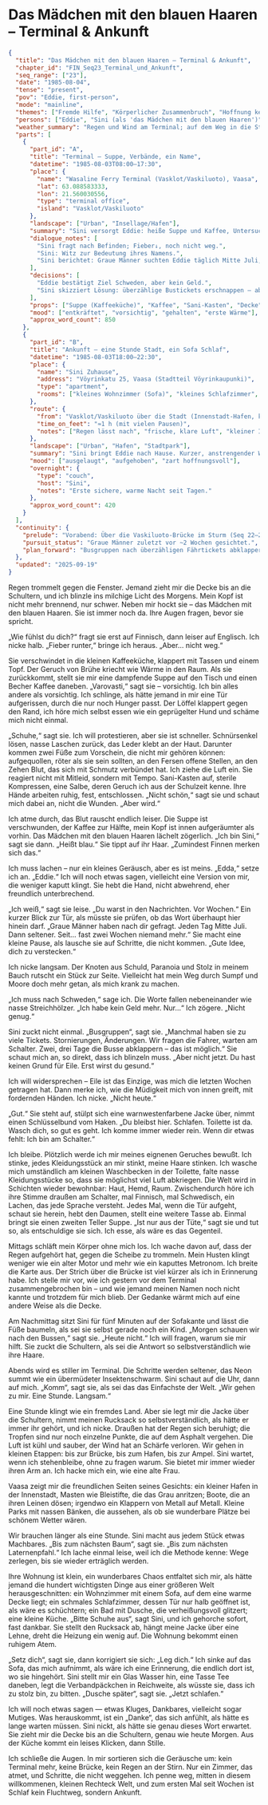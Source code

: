 # Das Mädchen mit den blauen Haaren – Terminal & Ankunft

```json
{
  "title": "Das Mädchen mit den blauen Haaren – Terminal & Ankunft",
  "chapter_id": "FIN_Seq23_Terminal_und_Ankunft",
  "seq_range": ["23"],
  "date": "1985-08-04",
  "tense": "present",
  "pov": "Eddie, first-person",
  "mode": "mainline",
  "themes": ["Fremde Hilfe", "Körperlicher Zusammenbruch", "Hoffnung keimt", "Sackgasse Vaasa", "Ankunft als Zuflucht"],
  "persons": ["Eddie", "Sini (als 'das Mädchen mit den blauen Haaren')"],
  "weather_summary": "Regen und Wind am Terminal; auf dem Weg in die Stadt abklingend, kühl und klarer.",
  "parts": [
    {
      "part_id": "A",
      "title": "Terminal – Suppe, Verbände, ein Name",
      "datetime": "1985-08-03T08:00–17:30",
      "place": {
        "name": "Wasaline Ferry Terminal (Vasklot/Vaskiluoto), Vaasa",
        "lat": 63.088583333,
        "lon": 21.560030556,
        "type": "terminal office",
        "island": "Vasklot/Vaskiluoto"
      },
      "landscape": ["Urban", "Insellage/Hafen"],
      "summary": "Sini versorgt Eddie: heiße Suppe und Kaffee, Untersuchung der stark geschundenen Füße, fachgerechtes Verbinden aus dem Sani-Kasten. Fieber sinkt, Erschöpfung bleibt. Erst danach stellt Sini sich vor („Sini heißt blau“).",
      "dialogue_notes": [
        "Sini fragt nach Befinden; Fieber↓, noch nicht weg.",
        "Sini: Witz zur Bedeutung ihres Namens.",
        "Sini berichtet: Graue Männer suchten Eddie täglich Mitte Juli, dann seltener; seit ~2 Wochen niemand."
      ],
      "decisions": [
        "Eddie bestätigt Ziel Schweden, aber kein Geld.",
        "Sini skizziert Lösung: überzählige Bustickets erschnappen – aber erst regenerieren."
      ],
      "props": ["Suppe (Kaffeeküche)", "Kaffee", "Sani-Kasten", "Decke", "Verbandmaterial"],
      "mood": ["entkräftet", "vorsichtig", "gehalten", "erste Wärme"],
      "approx_word_count": 850
    },
    {
      "part_id": "B",
      "title": "Ankunft – eine Stunde Stadt, ein Sofa Schlaf",
      "datetime": "1985-08-03T18:00–22:30",
      "place": {
        "name": "Sini Zuhause",
        "address": "Vöyrinkatu 25, Vaasa (Stadtteil Vöyrinkaupunki)",
        "type": "apartment",
        "rooms": ["kleines Wohnzimmer (Sofa)", "kleines Schlafzimmer", "Bad mit Dusche", "kleine Küche"]
      },
      "route": {
        "from": "Vasklot/Vaskiluoto über die Stadt (Innenstadt-Hafen, kleine Parks)",
        "time_on_feet": "≈1 h (mit vielen Pausen)",
        "notes": ["Regen lässt nach", "frische, klare Luft", "kleiner Innenstadt-Hafen sichtbar"]
      },
      "landscape": ["Urban", "Hafen", "Stadtpark"],
      "summary": "Sini bringt Eddie nach Hause. Kurzer, anstrengender Weg mit Pausen; Wetter bessert sich. Hafen, Parks, stilles Abend-Vaasa. Die Wohnung klein, freundlich. Eddie fühlt sich willkommen und schläft sofort auf dem Sofa ein.",
      "mood": ["ausgelaugt", "aufgehoben", "zart hoffnungsvoll"],
      "overnight": {
        "type": "couch",
        "host": "Sini",
        "notes": "Erste sichere, warme Nacht seit Tagen."
      },
      "approx_word_count": 420
    }
  ],
  "continuity": {
    "prelude": "Vorabend: Über die Vaskiluoto-Brücke im Sturm (Seq 22–23).",
    "pursuit_status": "Graue Männer zuletzt vor ~2 Wochen gesichtet.",
    "plan_forward": "Busgruppen nach überzähligen Fährtickets abklappern; Regeneration hat Vorrang."
  },
  "updated": "2025-09-19"
}

```

Regen trommelt gegen die Fenster. Jemand zieht mir die Decke bis an die
Schultern, und ich blinzle ins milchige Licht des Morgens. Mein Kopf ist nicht
mehr brennend, nur schwer. Neben mir hockt sie – das Mädchen mit den blauen
Haaren. Sie ist immer noch da. Ihre Augen fragen, bevor sie spricht.

„Wie fühlst du dich?“ fragt sie erst auf Finnisch, dann leiser auf Englisch. Ich
nicke halb. „Fieber runter,“ bringe ich heraus. „Aber… nicht weg.“

Sie verschwindet in die kleinen Kaffeeküche, klappert mit Tassen und einem Topf.
Der Geruch von Brühe kriecht wie Wärme in den Raum. Als sie zurückkommt, stellt
sie mir eine dampfende Suppe auf den Tisch und einen Becher Kaffee daneben.
„Varovasti,“ sagt sie – vorsichtig. Ich bin alles andere als vorsichtig. Ich
schlinge, als hätte jemand in mir eine Tür aufgerissen, durch die nur noch
Hunger passt. Der Löffel klappert gegen den Rand, ich höre mich selbst essen wie
ein geprügelter Hund und schäme mich nicht einmal.

„Schuhe,“ sagt sie. Ich will protestieren, aber sie ist schneller. Schnürsenkel
lösen, nasse Laschen zurück, das Leder klebt an der Haut. Darunter kommen zwei
Füße zum Vorschein, die nicht mir gehören können: aufgequollen, röter als sie
sein sollten, an den Fersen offene Stellen, an den Zehen Blut, das sich mit
Schmutz verbündet hat. Ich ziehe die Luft ein. Sie reagiert nicht mit Mitleid,
sondern mit Tempo. Sani-Kasten auf, sterile Kompressen, eine Salbe, deren Geruch
ich aus der Schulzeit kenne. Ihre Hände arbeiten ruhig, fest, entschlossen.
„Nicht schön,“ sagt sie und schaut mich dabei an, nicht die Wunden. „Aber wird.“

Ich atme durch, das Blut rauscht endlich leiser. Die Suppe ist verschwunden, der
Kaffee zur Hälfte, mein Kopf ist innen aufgeräumter als vorhin. Das Mädchen mit
den blauen Haaren lächelt zögerlich. „Ich bin Sini,“ sagt sie dann. „Heißt
blau.“ Sie tippt auf ihr Haar. „Zumindest Finnen merken sich das.“

Ich muss lachen – nur ein kleines Geräusch, aber es ist meins. „Edda,“ setze ich
an. „Eddie.“ Ich will noch etwas sagen, vielleicht eine Version von mir, die
weniger kaputt klingt. Sie hebt die Hand, nicht abwehrend, eher freundlich
unterbrechend.

„Ich weiß,“ sagt sie leise. „Du warst in den Nachrichten. Vor Wochen.“ Ein
kurzer Blick zur Tür, als müsste sie prüfen, ob das Wort überhaupt hier hinein
darf. „Graue Männer haben nach dir gefragt. Jeden Tag Mitte Juli. Dann seltener.
Seit… fast zwei Wochen niemand mehr.“ Sie macht eine kleine Pause, als lausche
sie auf Schritte, die nicht kommen. „Gute Idee, dich zu verstecken.“

Ich nicke langsam. Der Knoten aus Schuld, Paranoia und Stolz in meinem Bauch
rutscht ein Stück zur Seite. Vielleicht hat mein Weg durch Sumpf und Moore doch
mehr getan, als mich krank zu machen.

„Ich muss nach Schweden,“ sage ich. Die Worte fallen nebeneinander wie nasse
Streichhölzer. „Ich habe kein Geld mehr. Nur…“ Ich zögere. „Nicht genug.“

Sini zuckt nicht einmal. „Busgruppen“, sagt sie. „Manchmal haben sie zu viele
Tickets. Stornierungen, Änderungen. Wir fragen die Fahrer, warten am Schalter.
Zwei, drei Tage die Busse abklappern – das ist möglich.“ Sie schaut mich an, so
direkt, dass ich blinzeln muss. „Aber nicht jetzt. Du hast keinen Grund für
Eile. Erst wirst du gesund.“

Ich will widersprechen – Eile ist das Einzige, was mich die letzten Wochen
getragen hat. Dann merke ich, wie die Müdigkeit mich von innen greift, mit
fordernden Händen. Ich nicke. „Nicht heute.“

„Gut.“ Sie steht auf, stülpt sich eine warnwestenfarbene Jacke über, nimmt einen
Schlüsselbund vom Haken. „Du bleibst hier. Schlafen. Toilette ist da. Wasch
dich, so gut es geht. Ich komme immer wieder rein. Wenn dir etwas fehlt: Ich bin
am Schalter.“

Ich bleibe. Plötzlich werde ich mir meines eignenen Geruches bewußt. Ich stinke,
jedes Kleidungsstück an mir stinkt, meine Haare stinken. Ich wasche mich
umständlich am kleinen Waschbecken in der Toilette, falte nasse Kleidungsstücke
so, dass sie möglichst viel Luft abkriegen. Die Welt wird in Schichten wieder
bewohnbar: Haut, Hemd, Raum. Zwischendurch höre ich ihre Stimme draußen am
Schalter, mal Finnisch, mal Schwedisch, ein Lachen, das jede Sprache versteht.
Jedes Mal, wenn die Tür aufgeht, schaut sie herein, hebt den Daumen, stellt eine
weitere Tasse ab. Einmal bringt sie einen zweiten Teller Suppe. „Ist nur aus der
Tüte,“ sagt sie und tut so, als entschuldige sie sich. Ich esse, als wäre es das
Gegenteil.

Mittags schläft mein Körper ohne mich los. Ich wache davon auf, dass der Regen
aufgehört hat, gegen die Scheibe zu trommeln. Mein Husten klingt weniger wie ein
alter Motor und mehr wie ein kaputtes Metronom. Ich breite die Karte aus. Der
Strich über die Brücke ist viel kürzer als ich in Erinnerung habe. Ich stelle
mir vor, wie ich gestern vor dem Terminal zusammengebrochen bin – und wie jemand
meinen Namen noch nicht kannte und trotzdem für mich blieb. Der Gedanke wärmt
mich auf eine andere Weise als die Decke.

Am Nachmittag sitzt Sini für fünf Minuten auf der Sofakante und lässt die Füße
baumeln, als sei sie selbst gerade noch ein Kind. „Morgen schauen wir nach den
Bussen,“ sagt sie. „Heute nicht.“ Ich will fragen, warum sie mir hilft. Sie
zuckt die Schultern, als sei die Antwort so selbstverständlich wie ihre Haare.

Abends wird es stiller im Terminal. Die Schritte werden seltener, das Neon summt
wie ein übermüdeter Insektenschwarm. Sini schaut auf die Uhr, dann auf mich.
„Komm“, sagt sie, als sei das das Einfachste der Welt. „Wir gehen zu mir. Eine
Stunde. Langsam.“

Eine Stunde klingt wie ein fremdes Land. Aber sie legt mir die Jacke über die
Schultern, nimmt meinen Rucksack so selbstverständlich, als hätte er immer ihr
gehört, und ich nicke. Draußen hat der Regen sich beruhigt; die Tropfen sind nur
noch einzelne Punkte, die auf dem Asphalt vergehen. Die Luft ist kühl und
sauber, der Wind hat an Schärfe verloren. Wir gehen in kleinen Etappen: bis zur
Brücke, bis zum Hafen, bis zur Ampel. Sini wartet, wenn ich stehenbleibe, ohne
zu fragen warum. Sie bietet mir immer wieder ihren Arm an. Ich hacke mich ein,
wie eine alte Frau.

Vaasa zeigt mir die freundlichen Seiten seines Gesichts: ein kleiner Hafen in
der Innenstadt, Masten wie Bleistifte, die das Grau anritzen; Boote, die an
ihren Leinen dösen; irgendwo ein Klappern von Metall auf Metall. Kleine Parks
mit nassen Bänken, die aussehen, als ob sie wunderbare Plätze bei schönem Wetter
wären.

Wir brauchen länger als eine Stunde. Sini macht aus jedem Stück etwas Machbares.
„Bis zum nächsten Baum“, sagt sie. „Bis zum nächsten Laternenpfahl.“ Ich lache
einmal leise, weil ich die Methode kenne: Wege zerlegen, bis sie wieder
erträglich werden.

Ihre Wohnung ist klein, ein wunderbares Chaos entfaltet sich mir, als hätte
jemand die hundert wichtigsten Dinge aus einer größeren Welt herausgeschnitten:
ein Wohnzimmer mit einem Sofa, auf dem eine warme Decke liegt; ein schmales
Schlafzimmer, dessen Tür nur halb geöffnet ist, als wäre es schüchtern; ein Bad
mit Dusche, die verheißungsvoll glitzert; eine kleine Küche. „Bitte Schuhe aus“,
sagt Sini, und ich gehorche sofort, fast dankbar. Sie stellt den Rucksack ab,
hängt meine Jacke über eine Lehne, dreht die Heizung ein wenig auf. Die Wohnung
bekommt einen ruhigem Atem.

„Setz dich“, sagt sie, dann korrigiert sie sich: „Leg dich.“ Ich sinke auf das
Sofa, das mich aufnimmt, als wäre ich eine Erinnerung, die endlich dort ist, wo
sie hingehört. Sini stellt mir ein Glas Wasser hin, eine Tasse Tee daneben, legt
die Verbandpäckchen in Reichweite, als wüsste sie, dass ich zu stolz bin, zu
bitten. „Dusche später“, sagt sie. „Jetzt schlafen.“

Ich will noch etwas sagen — etwas Kluges, Dankbares, vielleicht sogar Mutiges.
Was herauskommt, ist ein „Danke“, das sich anfühlt, als hätte es lange warten
müssen. Sini nickt, als hätte sie genau dieses Wort erwartet. Sie zieht mir die
Decke bis an die Schultern, genau wie heute Morgen. Aus der Küche kommt ein
leises Klicken, dann Stille.

Ich schließe die Augen. In mir sortieren sich die Geräusche um: kein Terminal
mehr, keine Brücke, kein Regen an der Stirn. Nur ein Zimmer, das atmet, und
Schritte, die nicht weggehen. Ich penne weg, mitten in diesem willkommenen,
kleinen Rechteck Welt, und zum ersten Mal seit Wochen ist Schlaf kein Fluchtweg,
sondern Ankunft.

